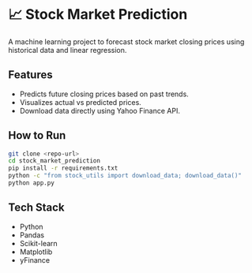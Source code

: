 # 📈 Stock Market Prediction

A machine learning project to forecast stock market closing prices using historical data and linear regression.

## Features

- Predicts future closing prices based on past trends.
- Visualizes actual vs predicted prices.
- Download data directly using Yahoo Finance API.

## How to Run

```bash
git clone <repo-url>
cd stock_market_prediction
pip install -r requirements.txt
python -c "from stock_utils import download_data; download_data()"
python app.py
```

## Tech Stack

- Python
- Pandas
- Scikit-learn
- Matplotlib
- yFinance
